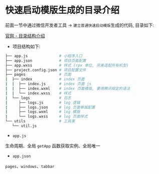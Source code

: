 # 快速启动模版生成的目录介绍

前面一节中通过微信开发者工具 -> `建立普通快速启动模版`生成的代码, 目录如下:

[官网 - 目录结构介绍](https://developers.weixin.qq.com/miniprogram/dev/framework/structure.html)

- 项目结构如下:

```bash
├── app.js              # 小程序入口
├── app.json            # 项目页面配置
├── app.wxss            # 样式 (rpx 单位, 完美适配所有机型)
├── project.config.json # 项目配置文件
├── pages               # 页面
|  ├── index            # index 页面
|  |  ├── index.js      # index 页面 js
|  |  ├── index.wxml    # index 页面模版, 要用腾讯规定的语法
|  |  └── index.wxss    # 样式
|  └── logs             # 日志
|     ├── logs.js       # log 逻辑
|     ├── logs.json     # log 页面单独配置
|     ├── logs.wxml     # log 模版
|     └── logs.wxss     # log 页面样式
└── utils               # 工具类
   └── util.js
```

- `app.js`

生命周期、全局 `getApp` 函数获取实例、全局唯一

- `app.json`

`pages`、`windows`、`tabbar`
